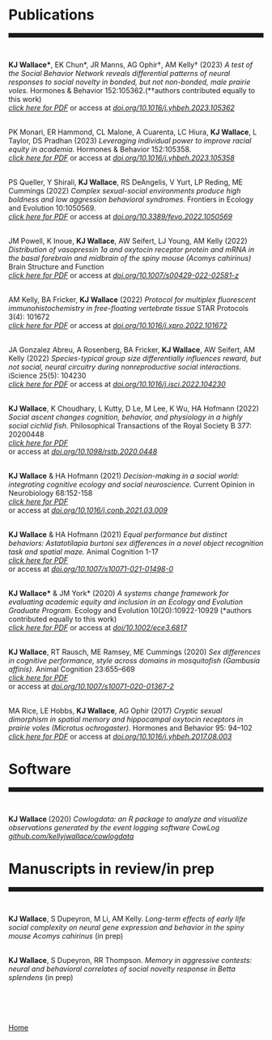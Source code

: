 <body>
		
<div class="container">
<div class="blurb">
	
<h1>Publications</h1>
<hr style="height:9px;color:#84949B"><br>
	
<b>KJ Wallace*</b>, EK Chun*, JR Manns, AG Ophir†, AM Kelly† (2023) <i>A test of the Social Behavior Network reveals differential patterns of neural responses to social novelty in bonded, but not non-bonded, male prairie voles.</i> Hormones & Behavior 152:105362.(*†authors contributed equally to this work)<br>
<a href="https://kellyjwallace.github.io/images/published_works/Wallace_&_Chun_et_al_2023_prairie_vole_testing_SBN.pdf"><i>click here for PDF</i></a> 
or access at <a href = "https://doi.org/10.1016/j.yhbeh.2023.105362"><i>doi.org/10.1016/j.yhbeh.2023.105362</i></a><br><br>	
	
PK Monari, ER Hammond, CL Malone, A Cuarenta, LC Hiura, <b>KJ Wallace</b>, L Taylor, DS Pradhan (2023) <i>Leveraging individual power to improve racial equity in academia.</i> Hormones & Behavior 152:105358.<br> 
<a href="https://kellyjwallace.github.io/images/published_works/Monari et al 2023 leveraging power in academia.pdf"><i>click here for PDF</i></a> 
or access at <a href = "https://doi.org/10.1016/j.yhbeh.2023.105358"><i>doi.org/10.1016/j.yhbeh.2023.105358</i></a><br><br>		

PS Queller, Y Shirali, <b>KJ Wallace</b>, RS DeAngelis, V Yurt, LP Reding, ME Cummings (2022) <i>Complex sexual-social environments produce high boldness and low aggression behavioral syndromes.</i> Frontiers in Ecology and Evolution 10:1050569.<br> 
<a href="https://kellyjwallace.github.io/images/published_works/Queller et al 2022 behavioral syndromes.pdf"><i>click here for PDF</i></a> 
or access at <a href = "https://doi.org/10.3389/fevo.2022.1050569"><i>doi.org/10.3389/fevo.2022.1050569</i></a><br><br>	
	
JM Powell, K Inoue, <b>KJ Wallace</b>, AW Seifert, LJ Young, AM Kelly (2022) <i>Distribution of vasopressin 1a and oxytocin receptor protein and mRNA in the basal forebrain and midbrain of the spiny mouse (Acomys cahirinus)</i> Brain Structure and Function<br>
<a href="https://kellyjwallace.github.io/images/published_works/Powell_et_al_2022_distribution_of_v1ar_in_spiny_mouse.pdf"><i>click here for PDF</i></a> 
or access at <a href = "https://link.springer.com/article/10.1007/s00429-022-02581-z"><i>doi.org/10.1007/s00429-022-02581-z</i></a><br><br>		
	
AM Kelly, BA Fricker, <b>KJ Wallace</b> (2022) <i>Protocol for multiplex fluorescent immunohistochemistry in free-floating vertebrate tissue</i> STAR Protocols 3(4): 101672<br>
<a href="https://kellyjwallace.github.io/images/published_works/Kelly_Fricker_Wallace_2022_IHC_protocol.pdf"><i>click here for PDF</i></a> 
or access at <a href = "https://www.sciencedirect.com/science/article/pii/S2666166722005524?via%3Dihub"><i>doi.org/10.1016/j.xpro.2022.101672</i></a><br><br>
	
JA Gonzalez Abreu, A Rosenberg, BA Fricker, <b>KJ Wallace</b>, AW Seifert, AM Kelly (2022) <i> Species-typical group size differentially influences reward, but not social, neural circuitry during nonreproductive social interactions.</i> iScience 25(5): 104230 <br>
<a href="https://kellyjwallace.github.io/images/published_works/Gonzalez_Abreu_et_al_2022_species_typical_group_size.pdf"><i>click here for PDF</i></a> 
or access at <a href = "https://www.cell.com/iscience/fulltext/S2589-0042(22)00500-4?_returnURL=https%3A%2F%2Flinkinghub.elsevier.com%2Fretrieve%2Fpii%2FS2589004222005004%3Fshowall%3Dtrue"><i>doi.org/10.1016/j.isci.2022.104230</i></a><br><br>


<b>KJ Wallace</b>, K Choudhary, L Kutty, D Le, M Lee, K Wu, HA Hofmann (2022) <i>Social ascent changes cognition, behavior, and physiology in a highly social cichlid fish. </i> Philosophical Transactions of the Royal Society B 377: 20200448 <br>
<a href="https://kellyjwallace.github.io/images/published_works/Wallace_et_al_2022_status_differences_burtoni.pdf"><i>click here for PDF</i></a>	
or access at <a href = "https://royalsocietypublishing.org/doi/10.1098/rstb.2020.0448"><i>doi.org/10.1098/rstb.2020.0448</i></a><br><br>

<b>KJ Wallace</b> & HA Hofmann (2021) <i> Decision-making in a social world: integrating cognitive ecology and social neuroscience.</i> Current Opinion in Neurobiology 68:152-158 <br>
<a href="https://kellyjwallace.github.io/images/published_works/Wallace_&_Hofmann_2021_curr_opin_neuro_review.pdf"><i>click here for PDF</i></a>	
or access at <a href = "https://www.sciencedirect.com/science/article/abs/pii/S0959438821000349?via%3Dihub"><i>doi.org/10.1016/j.conb.2021.03.009</i></a> <br><br>

<b>KJ Wallace</b> & HA Hofmann (2021)<i> Equal performance but distinct behaviors: Astatotilapia burtoni sex differences in a novel object recognition task and spatial maze. </i> Animal Cognition 1-17 <br>
<a href="https://kellyjwallace.github.io/images/published_works/Wallace_&_Hofmann_2021_sex_differences_burtoni.pdf"><i>click here for PDF</i></a>	
or access at <a href = "https://link.springer.com/article/10.1007/s10071-021-01498-0"><i>doi.org/10.1007/s10071-021-01498-0</i></a><br><br>

<b>KJ Wallace*</b> & JM York* (2020) <i> A systems change framework for evaluating academic equity and inclusion in an Ecology and Evolution Graduate Program.  </i> Ecology and Evolution 10(20):10922-10929 (*authors contributed equally to this work) <br>
<a href="https://kellyjwallace.github.io/images/published_works/Wallace_&_York_2020_systems_change_education.pdf"><i>click here for PDF</i></a>	
or access at <a href="https://onlinelibrary.wiley.com/doi/full/10.1002/ece3.6817"><i>doi/10.1002/ece3.6817</i></a><br><br>

<b>KJ Wallace</b>, RT Rausch, ME Ramsey, ME Cummings (2020) <i>Sex differences in cognitive performance, style across domains in mosquitofish (Gambusia affinis).</i> Animal Cognition 23:655–669 <br>
<a href="https://kellyjwallace.github.io/images/published_works/Wallace_et_al_2020_sex_differences_gambusia.pdf"><i>click here for PDF</i></a>	
or access at <a href = "https://doi.org/10.1007/s10071-020-01367-2"><i>doi.org/10.1007/s10071-020-01367-2</i></a> <br><br>

MA Rice, LE Hobbs, <b> KJ Wallace</b>, AG Ophir (2017) <i>Cryptic sexual dimorphism in spatial memory and hippocampal oxytocin receptors in prairie voles (Microtus ochrogaster). </i> Hormones and Behavior 95: 94–102 <br>
<a href="https://kellyjwallace.github.io/images/published_works/Rice_et_al_2017_sex_differences_prairie_vole.pdf"><i>click here for PDF</i></a>
or access at <a href="https://doi.org/10.1016/j.yhbeh.2017.08.003"><i>doi.org/10.1016/j.yhbeh.2017.08.003</i></a><br>  


<h1>Software</h1>
<hr style="height:9px;color:#84949B"><br>

<b>KJ Wallace </b>(2020) <i>Cowlogdata: an R package to analyze and visualize observations generated by the event logging software CowLog</i> <br><a href = "https://github.com/kellyjwallace/cowlogdata"><i>github.com/kellyjwallace/cowlogdata</i></a>

	
	

<h1>Manuscripts in review/in prep</h1>
<hr style="height:9px;color:#84949B"><br>	
		
	
<b>KJ Wallace</b>, S Dupeyron, M Li, AM Kelly. <i>Long-term effects of early life social complexity on neural gene expression and behavior in the spiny mouse Acomys cahirinus</i> (in prep)<br><br>

<b>KJ Wallace</b>, S Dupeyron, RR Thompson. <i>Memory in aggressive contests: neural and behavioral correlates of social novelty response in Betta splendens</i> (in prep) <br><br>
	
	
	









<br><br>	
<a href="../">Home</a>
